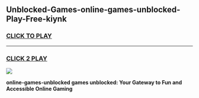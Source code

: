 
## Unblocked-Games-online-games-unblocked-Play-Free-kiynk
<h3>
<a href="https://premium76.site?title=online-games-unblocked&ref=09A">CLICK TO PLAY</a></h3>
<hr>

<h3>
<a href="https://premium76.site?title=online-games-unblocked&ref=09A">CLICK 2 PLAY</a>
  
</h3>

<a href="https://premium76.site?title=online-games-unblocked&ref=09A"><img src="https://clearcache.store/games.png"></a>


**online-games-unblocked games unblocked: Your Gateway to Fun and Accessible Online Gaming**
